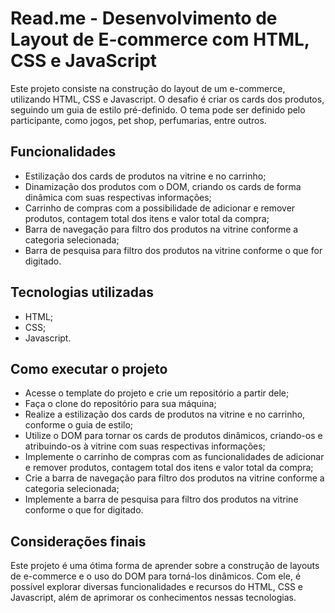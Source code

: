 # Read.me - Desenvolvimento de Layout de E-commerce com HTML, CSS e JavaScript

Este projeto consiste na construção do layout de um e-commerce, utilizando HTML, CSS e Javascript. O desafio é criar os cards dos produtos, 
seguindo um guia de estilo pré-definido. O tema pode ser definido pelo participante, como jogos, pet shop, perfumarias, entre outros.

## Funcionalidades

- Estilização dos cards de produtos na vitrine e no carrinho;
- Dinamização dos produtos com o DOM, criando os cards de forma dinâmica com suas respectivas informações;
- Carrinho de compras com a possibilidade de adicionar e remover produtos, contagem total dos itens e valor total da compra;
- Barra de navegação para filtro dos produtos na vitrine conforme a categoria selecionada;
- Barra de pesquisa para filtro dos produtos na vitrine conforme o que for digitado.

## Tecnologias utilizadas

- HTML;
- CSS;
- Javascript.

## Como executar o projeto

- Acesse o template do projeto e crie um repositório a partir dele;
- Faça o clone do repositório para sua máquina;
- Realize a estilização dos cards de produtos na vitrine e no carrinho, conforme o guia de estilo;
- Utilize o DOM para tornar os cards de produtos dinâmicos, criando-os e atribuindo-os à vitrine com suas respectivas informações;
- Implemente o carrinho de compras com as funcionalidades de adicionar e remover produtos, contagem total dos itens e valor total da compra;
- Crie a barra de navegação para filtro dos produtos na vitrine conforme a categoria selecionada;
- Implemente a barra de pesquisa para filtro dos produtos na vitrine conforme o que for digitado.

## Considerações finais

Este projeto é uma ótima forma de aprender sobre a construção de layouts de e-commerce e o uso do DOM para torná-los dinâmicos. Com ele, é possível 
explorar diversas funcionalidades e recursos do HTML, CSS e Javascript, além de aprimorar os conhecimentos nessas tecnologias.
